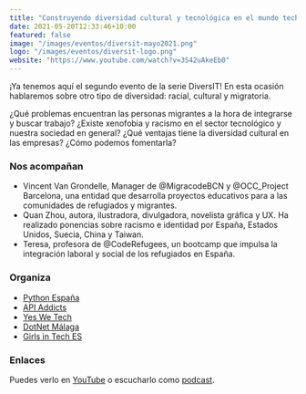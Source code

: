 ```yaml
---
title: "Construyendo diversidad cultural y tecnológica en el mundo tech"
date: 2021-05-20T12:33:46+10:00
featured: false
image: "/images/eventos/diversit-mayo2021.png"
logo: "/images/eventos/diversit-logo.png"
website: "https://www.youtube.com/watch?v=3S42uAkeEb0"
---
```


¡Ya tenemos aquí el segundo evento de la serie DiversIT! En esta ocasión hablaremos sobre otro tipo de diversidad: racial, cultural y migratoria. 

¿Qué problemas encuentran las personas migrantes a la hora de integrarse y buscar trabajo? ¿Existe xenofobia y racismo en el sector tecnológico y nuestra sociedad en general? ¿Qué ventajas tiene la diversidad cultural en las empresas? ¿Cómo podemos fomentarla?

### Nos acompañan
- Vincent Van Grondelle, Manager de @MigracodeBCN y @OCC_Project Barcelona, una entidad que desarrolla proyectos educativos para a las comunidades de refugiados y migrantes.
- Quan Zhou, autora, ilustradora, divulgadora, novelista gráfica y UX. Ha realizado ponencias sobre racismo e identidad por España, Estados Unidos, Suecia, China y Taiwan.
- Teresa, profesora de @CodeRefugees, un bootcamp que impulsa la integración laboral y social de los refugiados en España.

### Organiza
- [Python España](https://www.es.python.org/)
- [API Addicts](https://apiaddicts.org/en_GB/) 
- [Yes We Tech](https://yeswetech.org/)
- [DotNet Málaga](https://dotnetmalaga.es/) 
- [Girls in Tech ES](https://spain.girlsintech.org/)

### Enlaces
Puedes verlo en [YouTube](https://www.youtube.com/watch?v=3S42uAkeEb0) o escucharlo como [podcast](https://anchor.fm/diversit6/episodes/Construyendo-diversidad-cultural-y-migratoria-en-el-mundo-tech-mesa-redonda-e11ob17).